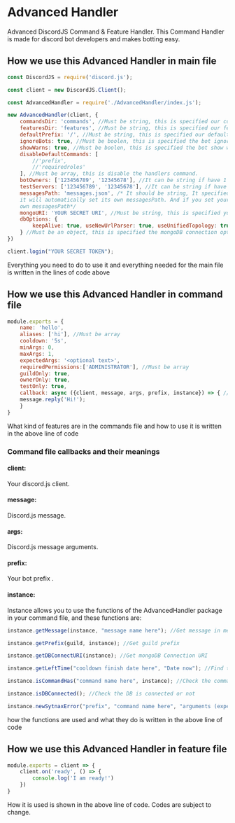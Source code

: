 # Advanced Handler
Advanced DiscordJS Command &amp; Feature Handler. This Command Handler is made for discord bot developers and makes botting easy.

## How we use this Advanced Handler in main file

```js
const DiscordJS = require('discord.js');

const client = new DiscordJS.Client();

const AdvancedHandler = require('./AdvancedHandler/index.js');

new AdvancedHandler(client, {
    commandsDir: 'commands', //Must be string, this is specified our commands directory.
    featuresDir: 'features', //Must be string, this is specified our features (events) directory.
    defaultPrefix: '/', //Must be string, this is specified our default prefix.
    ignoreBots: true, //Must be boolen, this is specified the bot ignore another bots or not.
    showWarns: true, //Must be boolen, this is specified the bot show warns or not.
    disableDefaultCommands: [
        //'prefix',
        //'requiredroles'
    ], //Must be array, this is disable the handlers command.
    botOwners: ['123456789', '12345678'], //It can be string if have 1 owner, it specified the bot owners.
    testServers: ['123456789', '12345678'], //It can be string if have 1 test servers, it specified the bot test servers.
    messagesPath: 'messages.json', /* It should be string, It specified the messages path. If you leave this blank,
    it will automatically set its own messagesPath. And if you set your own messagesPath you should write the handler own messagesPath to your
    own messagesPath*/
    mongoURI: 'YOUR SECRET URI', //Must be string, this is specified your mongoDB connection uri
    dbOptions: {
        keepAlive: true, useNewUrlParser: true, useUnifiedTopology: true, useFindAndModify: false
    } //Must be an object, this is specified the mongoDB connection options. If you don't set this handler do automatically set own options.
})

client.login("YOUR SECRET TOKEN");
```
Everything you need to do to use it and everything needed for the main file is written in the lines of code above

## How we use this Advanced Handler in command file
```js
module.exports = {
    name: 'hello',
    aliases: ['hi'], //Must be array
    cooldown: '5s',
    minArgs: 0,
    maxArgs: 1,
    expectedArgs: '<optional text>', 
    requiredPermissions:['ADMINISTRATOR'], //Must be array
    guildOnly: true,
    ownerOnly: true,
    testOnly: true,
    callback: async ({client, message, args, prefix, instance}) => { //callback or execute or run
    message.reply('Hi!');
    }
}
```
What kind of features are in the commands file and how to use it is written in the above line of code

### Command file callbacks and their meanings

#### client:

Your discord.js client.

#### message: 

Discord.js message.

#### args: 

Discord.js message arguments.

#### prefix:

Your bot prefix .

#### instance:

Instance allows you to use the functions of the AdvancedHandler package in your command file, and these functions are:

```js
instance.getMessage(instance, "message name here"); //Get message in messages path

instance.getPrefix(guild, instance); //Get guild prefix

instance.getDBConnectURI(instance); //Get mongoDB Connection URI

instance.getLeftTime("cooldown finish date here", "Date now"); //Find the left time to cooldown finish

instance.isCommandHas("command name here", instance); //Check the command has or not

instance.isDBConnected(); //Check the DB is connected or not

instance.newSytnaxError("prefix", "command name here", "arguments (expectedArgs)", instance); //Create new sytnax error

```
how the functions are used and what they do is written in the above line of code

## How we use this Advanced Handler in feature file

```js
module.exports = client => {
    client.on('ready', () => {
        console.log('I am ready!')
    })
}
```

How it is used is shown in the above line of code. Codes are subject to change.
